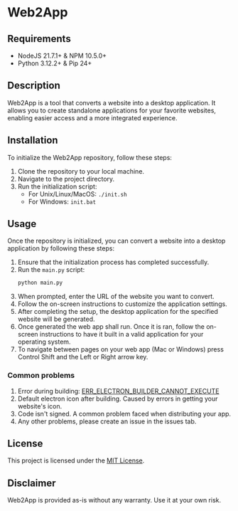 # Web2App
## Requirements
- NodeJS 21.7.1+ & NPM 10.5.0+
- Python 3.12.2+ & Pip 24+
## Description
Web2App is a tool that converts a website into a desktop application. It allows you to create standalone applications for your favorite websites, enabling easier access and a more integrated experience.

## Installation
To initialize the Web2App repository, follow these steps:
1. Clone the repository to your local machine.
2. Navigate to the project directory.
3. Run the initialization script:
   - For Unix/Linux/MacOS: `./init.sh`
   - For Windows: `init.bat`

## Usage
Once the repository is initialized, you can convert a website into a desktop application by following these steps:
1. Ensure that the initialization process has completed successfully.
2. Run the `main.py` script:
   ```bash
   python main.py
   ```
3. When prompted, enter the URL of the website you want to convert.
4. Follow the on-screen instructions to customize the application settings.
5. After completing the setup, the desktop application for the specified website will be generated.
6. Once generated the web app shall run. Once it is ran, follow the on-screen instructions to have it built in a valid application for your operating system.
7. To navigate between pages on your web app (Mac or Windows) press Control Shift and the Left or Right arrow key.

### Common problems
1. Error during building: [ERR_ELECTRON_BUILDER_CANNOT_EXECUTE](https://github.com/electron-userland/electron-builder/issues/5134)
2. Default electron icon after building. Caused by errors in getting your website's icon.
3. Code isn't signed. A common problem faced when distributing your app.
4. Any other problems, please create an issue in the issues tab. 
  
  
  
## License
This project is licensed under the [MIT License](LICENSE).

## Disclaimer
Web2App is provided as-is without any warranty. Use it at your own risk.
